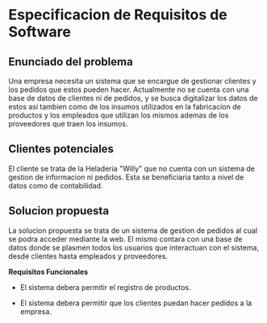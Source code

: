 # Especificacion de Requisitos de Software

## Enunciado del problema

Una empresa necesita un sistema que se encargue de gestionar clientes y los pedidos que estos pueden hacer. Actualmente no se cuenta con una base de datos de clientes ni de pedidos, y se busca digitalizar los datos de estos asi tambien como de los insumos utilizados en la fabricacion de productos y los empleados que utilizan los mismos ademas de los proveedores que traen los insumos.

## Clientes potenciales

El cliente se trata de la Heladeria "Willy" que no cuenta con un sistema de gestion de informacion ni pedidos. Esta se beneficiaria tanto a nivel de datos como de contabilidad.

## Solucion propuesta

La solucion propuesta se trata de un sistema de gestion de pedidos al cual se podra acceder mediante la web. El mismo contara con una base de datos donde se plasmen todos los usuarios que interactuan con el sistema, desde clientes hasta empleados y proveedores.

**Requisitos Funcionales**

- El sistema debera permitir el registro de productos.

- El sistema debera permitir que los clientes puedan hacer pedidos a la empresa.